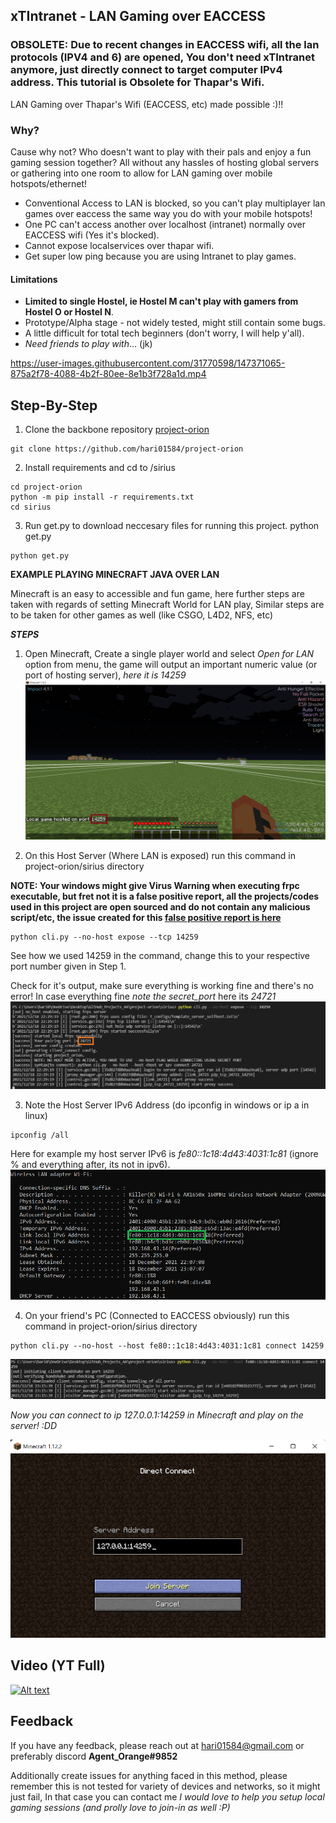 ## xTIntranet - LAN Gaming over EACCESS

### OBSOLETE: Due to recent changes in EACCESS wifi, all the lan protocols (IPV4 and 6) are opened, You don't need xTIntranet anymore, just directly connect to target computer IPv4 address. This tutorial is Obsolete for Thapar's Wifi.

LAN Gaming over Thapar's Wifi (EACCESS, etc) made possible :)!!
### Why?
Cause why not? Who doesn't want to play with their pals and enjoy a fun gaming session together? All without any hassles of hosting global servers or gathering into one room to allow for LAN gaming over mobile hotspots/ethernet!

* Conventional Access to LAN is blocked, so you can't play multiplayer lan games over eaccess the same way you do with your mobile hotspots!
* One PC can't access another over localhost (intranet) normally over EACCESS wifi (Yes it's blocked).
* Cannot expose localservices over thapar wifi.
* Get super low ping because you are using Intranet to play games.
#### Limitations
* **Limited to single Hostel, ie Hostel M can't play with gamers from Hostel O or Hostel N**.
* Prototype/Alpha stage - not widely tested, might still contain some bugs.
* A little difficult for total tech beginners (don't worry, I will help y'all).
* *Need friends to play with*... (jk)

https://user-images.githubusercontent.com/31770598/147371065-875a2f78-4088-4b2f-80ee-8e1b3f728a1d.mp4


## Step-By-Step
1. Clone the backbone repository [project-orion](https://github.com/hari01584/project-orion)
```
git clone https://github.com/hari01584/project-orion
```
2. Install requirements and cd to /sirius
```
cd project-orion
python -m pip install -r requirements.txt
cd sirius
```
3. Run get.py to download neccesary files for running this project.
python get.py
```
python get.py
```

**EXAMPLE PLAYING MINECRAFT JAVA OVER LAN**

Minecraft is an easy to accessible and fun game, here further steps are taken with regards of setting Minecraft World for LAN play, Similar steps are to be taken for other games as well (like CSGO, L4D2, NFS, etc)

***STEPS***

1. Open Minecraft, Create a single player world and select *Open for LAN* option from menu, the game will output an important numeric value (or port of hosting server), *here it is 14259*
![game_open_lan](https://raw.githubusercontent.com/hari01584/xTIntranet/main/game_open_lan.png)

2. On this Host Server (Where LAN is exposed) run this command in project-orion/sirius directory

**NOTE: Your windows might give Virus Warning when executing frpc executable, but fret not it is a false positive report, all the projects/codes used in this project are open sourced and do not contain any malicious script/etc, the issue created for this [false positive report is here](https://github.com/fatedier/frp/issues/2095)**

```
python cli.py --no-host expose --tcp 14259
```
See how we used 14259 in the command, change this to your respective port number given in Step 1.

Check for it's output, make sure everything is working fine and there's no error! In case everything fine *note the secret_port* here its *24721*
![get_secret_port](https://raw.githubusercontent.com/hari01584/xTIntranet/main/get_secret_port.png)

3. Note the Host Server IPv6 Address (do ipconfig in windows or ip a in linux)
```
ipconfig /all
```

Here for example my host server IPv6 is *fe80::1c18:4d43:4031:1c81* (ignore % and everything after, its not in ipv6).
![see_ipv6](https://raw.githubusercontent.com/hari01584/xTIntranet/main/see_ipv6.png)

4. On your friend's PC (Connected to EACCESS obviously)  run this command in project-orion/sirius directory
```
python cli.py --no-host --host fe80::1c18:4d43:4031:1c81 connect 14259
```
![connect_secret_port](https://raw.githubusercontent.com/hari01584/xTIntranet/main/connect_secret_port.png)

*Now you can connect to ip *127.0.0.1:14259* in Minecraft and play on the server! :DD*

![local_connect_client](https://raw.githubusercontent.com/hari01584/xTIntranet/main/local_connect_client.png)

## Video (YT Full)
[![Alt text](https://img.youtube.com/vi/dvy7OiLBpoo/0.jpg)](https://www.youtube.com/watch?v=dvy7OiLBpoo)


## Feedback

If you have any feedback, please reach out at hari01584@gmail.com or preferably discord **Agent_Orange#9852**

Additionally create issues for anything faced in this method, please remember this is not tested for variety of devices and networks, so it might just fail, In that case you can contact me *I would love to help you setup local gaming sessions (and prolly love to join-in as well :P)*
